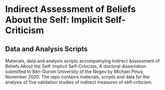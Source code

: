 # Indirect Assessment of Beliefs About the Self: Implicit Self-Criticism
## Data and Analysis Scripts

Materials, data and analysis scripts accompaniying Indirect Assessment of Beliefs About the Self: Implicit Self-Criticism, A doctoral dissertation submitted to Ben-Gurion University of the Negev by Michael Pinus, November 2020.
The repo contains materials, scripts and data for the analysis of five validation studies of indirect measures of self-criticism.
